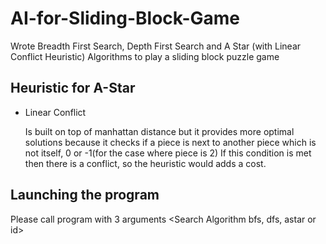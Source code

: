 # AI-for-Sliding-Block-Game
Wrote Breadth First Search, Depth First Search and A Star (with Linear Conflict Heuristic) Algorithms to play a sliding block puzzle game

## Heuristic for A-Star

* Linear Conflict

    Is built on top of manhattan distance but it provides more optimal solutions because
    it checks if a piece is next to another piece which is not itself, 0 or -1(for the case where piece is 2)
    If this condition is met then there is a conflict, so the heuristic would adds a cost.

## Launching the program
Please call program with 3 arguments <filename in the same directory as this program> <Search Algorithm bfs, dfs, astar or id>
